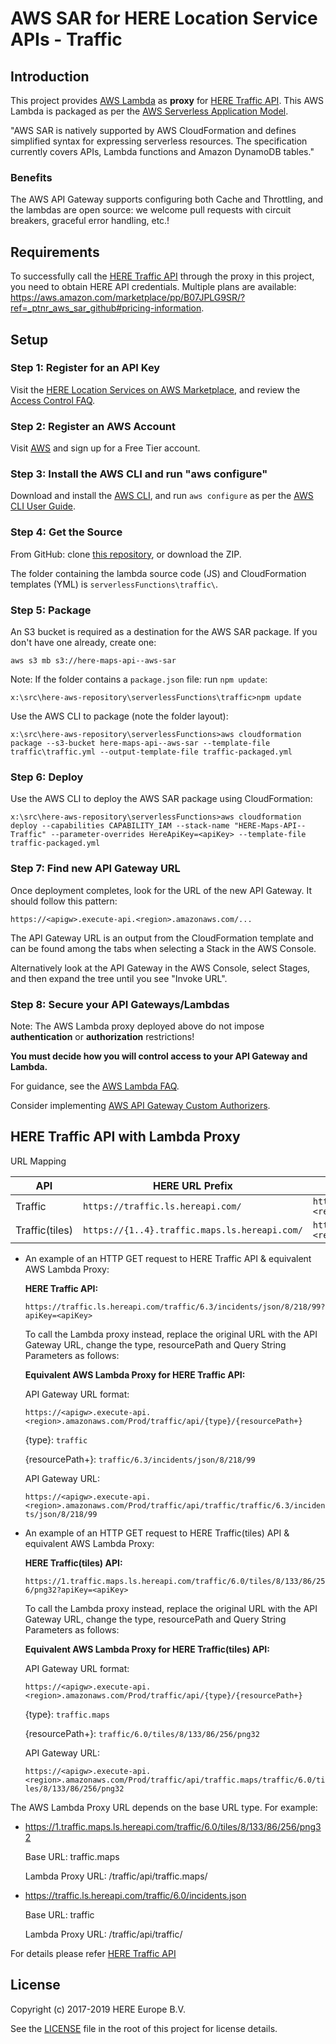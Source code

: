 # AWS SAR for HERE Location Service APIs - Traffic
## Introduction
This project provides [AWS Lambda](https://aws.amazon.com/lambda/) as __proxy__ for [HERE Traffic API](https://developer.here.com/documentation/traffic/topics/introduction.html). This AWS Lambda is packaged as per the [AWS Serverless Application Model](https://aws.amazon.com/about-aws/whats-new/2016/11/introducing-the-aws-serverless-application-model/).

"AWS SAR is natively supported by AWS CloudFormation and defines simplified syntax for expressing serverless resources. The specification currently covers APIs, Lambda functions and Amazon DynamoDB tables."

### Benefits

The AWS API Gateway supports configuring both Cache and Throttling, and the lambdas are open source: we welcome pull requests with circuit breakers, graceful error handling, etc.!

## Requirements
To successfully call the [HERE Traffic API](https://developer.here.com/documentation/traffic/topics/introduction.html) through the proxy in this project, you need to obtain HERE API credentials. Multiple plans are available: https://aws.amazon.com/marketplace/pp/B07JPLG9SR/?ref=_ptnr_aws_sar_github#pricing-information.

## Setup
### Step 1: Register for an API Key

Visit the [HERE Location Services on AWS Marketplace](https://aws.amazon.com/marketplace/pp/B07JPLG9SR/?ref=_ptnr_aws_sar_github), and review the [Access Control FAQ](https://developer.here.com/faqs#access-control).

### Step 2: Register an AWS Account

Visit [AWS](https://aws.amazon.com/free/) and sign up for a Free Tier account.

### Step 3: Install the AWS CLI and run "aws configure"

Download and install the [AWS CLI](https://aws.amazon.com/cli/), and run `aws configure` as per the [AWS CLI User Guide](http://docs.aws.amazon.com/cli/latest/userguide/cli-chap-getting-started.html).

### Step 4: Get the Source

From GitHub: clone [this repository](https://github.com/heremaps/here-aws-sar), or download the ZIP.

The folder containing the lambda source code (JS) and CloudFormation templates (YML) is `serverlessFunctions\traffic\`.

### Step 5: Package

An S3 bucket is required as a destination for the AWS SAR package. If you don't have one already, create one:

`aws s3 mb s3://here-maps-api--aws-sar`

Note: If the folder contains a `package.json` file: run `npm update`:

`x:\src\here-aws-repository\serverlessFunctions\traffic>npm update`

Use the AWS CLI to package (note the folder layout):

`x:\src\here-aws-repository\serverlessFunctions>aws cloudformation package --s3-bucket here-maps-api--aws-sar --template-file traffic\traffic.yml --output-template-file traffic-packaged.yml`

### Step 6: Deploy

Use the AWS CLI to deploy the AWS SAR package using CloudFormation:

`x:\src\here-aws-repository\serverlessFunctions>aws cloudformation deploy --capabilities CAPABILITY_IAM --stack-name "HERE-Maps-API--Traffic" --parameter-overrides HereApiKey=<apiKey> --template-file traffic-packaged.yml`

### Step 7: Find new API Gateway URL

Once deployment completes, look for the URL of the new API Gateway. It should follow this pattern:

`https://<apigw>.execute-api.<region>.amazonaws.com/...`

The API Gateway URL is an output from the CloudFormation template and can be found among the tabs when selecting a Stack in the AWS Console.

Alternatively look at the API Gateway in the AWS Console, select Stages, and then expand the tree until you see "Invoke URL".

### Step 8: Secure your API Gateways/Lambdas

Note: The AWS Lambda proxy deployed above do not impose **authentication** or **authorization** restrictions!

__You must decide how you will control access to your API Gateway and Lambda.__

For guidance, see the [AWS Lambda FAQ](https://aws.amazon.com/lambda/faqs/#security).

Consider implementing [AWS API Gateway Custom Authorizers](http://docs.aws.amazon.com/apigateway/latest/developerguide/use-custom-authorizer.html).

## HERE Traffic API with Lambda Proxy
URL Mapping

|API                  | HERE URL Prefix                                 |  AWS Lambda App URL Prefix |
|-------------------- |-------------------------------------------------|-----------------------------------------------------------|
|Traffic              | `https://traffic.ls.hereapi.com/`               |  `https://<apigw>.execute-api.<region>.amazonaws.com/Prod/traffic/api/traffic/` |
|Traffic(tiles)       | `https://{1..4}.traffic.maps.ls.hereapi.com/`   |  `https://<apigw>.execute-api.<region>.amazonaws.com/Prod/traffic/api/traffic.maps/` |

* An example of an HTTP GET request to HERE Traffic API & equivalent AWS Lambda Proxy:

    __HERE Traffic API:__

    `https://traffic.ls.hereapi.com/traffic/6.3/incidents/json/8/218/99?apiKey=<apiKey>`

    To call the Lambda proxy instead, replace the original URL with the API Gateway URL, change the type, resourcePath and Query String Parameters as follows:

    __Equivalent AWS Lambda Proxy for HERE Traffic API:__

    API Gateway URL format:

    `https://<apigw>.execute-api.<region>.amazonaws.com/Prod/traffic/api/{type}/{resourcePath+}`

    {type}: `traffic`

    {resourcePath+}: `traffic/6.3/incidents/json/8/218/99`

    API Gateway URL:

    `https://<apigw>.execute-api.<region>.amazonaws.com/Prod/traffic/api/traffic/traffic/6.3/incidents/json/8/218/99`

* An example of an HTTP GET request to HERE Traffic(tiles) API & equivalent AWS Lambda Proxy:

    __HERE Traffic(tiles) API:__

    `https://1.traffic.maps.ls.hereapi.com/traffic/6.0/tiles/8/133/86/256/png32?apiKey=<apiKey>`

    To call the Lambda proxy instead, replace the original URL with the API Gateway URL, change the type, resourcePath and Query String Parameters as follows:

    __Equivalent AWS Lambda Proxy for HERE Traffic(tiles) API:__

    API Gateway URL format:

    `https://<apigw>.execute-api.<region>.amazonaws.com/Prod/traffic/api/{type}/{resourcePath+}`

    {type}: `traffic.maps`

    {resourcePath+}: `traffic/6.0/tiles/8/133/86/256/png32`

    API Gateway URL:

    `https://<apigw>.execute-api.<region>.amazonaws.com/Prod/traffic/api/traffic.maps/traffic/6.0/tiles/8/133/86/256/png32`

The AWS Lambda Proxy URL depends on the base URL type. For example:

* https://1.traffic.maps.ls.hereapi.com/traffic/6.0/tiles/8/133/86/256/png32

    Base URL: traffic.maps

    Lambda Proxy URL: /traffic/api/traffic.maps/

* https://traffic.ls.hereapi.com/traffic/6.0/incidents.json

    Base URL: traffic

    Lambda Proxy URL: /traffic/api/traffic/

For details please refer [HERE Traffic API](https://developer.here.com/documentation/traffic/topics/introduction.html)

## License

Copyright (c) 2017-2019 HERE Europe B.V.

See the [LICENSE](./LICENSE) file in the root of this project for license details.
